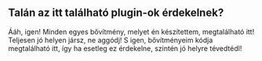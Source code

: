 ## Talán az itt található plugin-ok érdekelnek?
Ááh, igen! Minden egyes bővítmény, melyet én készítettem, megtalálható itt!
Teljesen jó helyen jársz, ne aggódj! S igen, bővítményeim kódja megtalálható itt, így ha esetleg ez érdekelne, 
szintén jó helyre tévedtédl!
